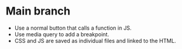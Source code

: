 # Main branch
- Use a normal button that calls a function in JS.
- Use media query to add a breakpoint.
- CSS and JS are saved as individual files and linked to the HTML.
